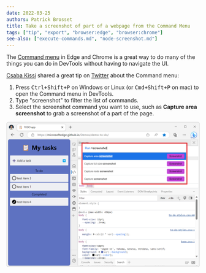 ```yaml
---
date: 2022-03-25
authors: Patrick Brosset
title: Take a screenshot of part of a webpage from the Command Menu
tags: ["tip", "export", "browser:edge", "browser:chrome"]
see-also: ["execute-commands.md", "node-screenshot.md"]
---
```

The [Command menu](./execute-commands.md) in Edge and Chrome is a great way to do many of the things you can do in DevTools without having to navigate the UI.

[Csaba Kissi](https://twitter.com/csaba_kissi) shared a great tip on [Twitter](https://twitter.com/csaba_kissi/status/1506904947631304708) about the Command menu:

1. Press <kbd>Ctrl+Shift+P</kbd> on Windows or Linux (or <kbd>Cmd+Shift+P</kbd> on mac) to open the Command menu in DevTools.
1. Type "screenshot" to filter the list of commands.
1. Select the screenshot command you want to use, such as **Capture area screenshot** to grab a screenshot of a part of the page.

![Edge, with DevTools opened, and the Command menu showing the list of screenshot commands](../../assets/img/screenshot-part-of-page-command-menu.png)
